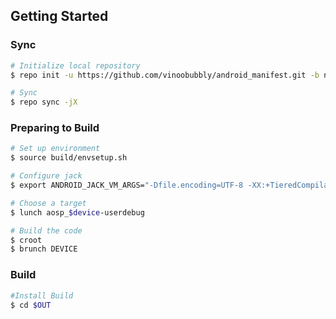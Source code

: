 Getting Started
---------------

### Sync ###
```bash
# Initialize local repository
$ repo init -u https://github.com/vinoobubbly/android_manifest.git -b nougat

# Sync
$ repo sync -jX
```

### Preparing to Build ###
```bash
# Set up environment
$ source build/envsetup.sh

# Configure jack
$ export ANDROID_JACK_VM_ARGS="-Dfile.encoding=UTF-8 -XX:+TieredCompilation -Xmx4G"

# Choose a target
$ lunch aosp_$device-userdebug

# Build the code
$ croot
$ brunch DEVICE
```

### Build ###
```bash
#Install Build
$ cd $OUT
```
